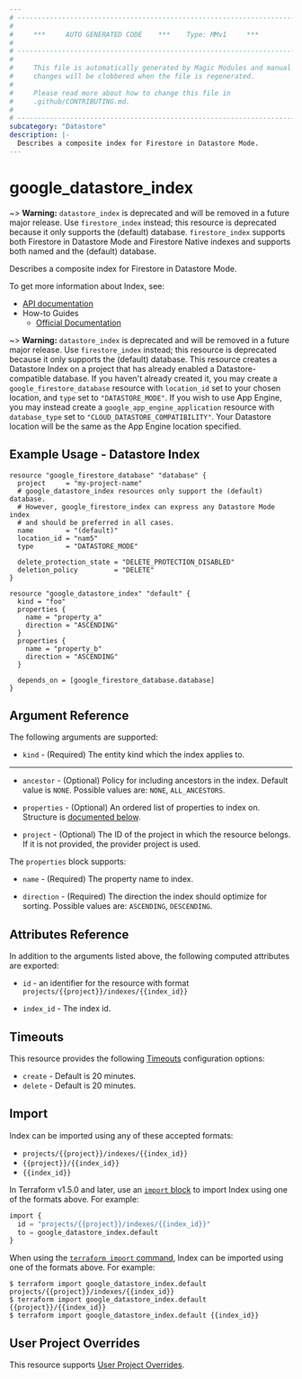 ```yaml
---
# ----------------------------------------------------------------------------
#
#     ***     AUTO GENERATED CODE    ***    Type: MMv1     ***
#
# ----------------------------------------------------------------------------
#
#     This file is automatically generated by Magic Modules and manual
#     changes will be clobbered when the file is regenerated.
#
#     Please read more about how to change this file in
#     .github/CONTRIBUTING.md.
#
# ----------------------------------------------------------------------------
subcategory: "Datastore"
description: |-
  Describes a composite index for Firestore in Datastore Mode.
---
```


# google_datastore_index
~> **Warning:** `datastore_index` is deprecated and will be removed in a future major release. Use `firestore_index` instead; this resource is deprecated because it only supports the (default) database. `firestore_index` supports both Firestore in Datastore Mode and Firestore Native indexes and supports both named and the (default) database.

Describes a composite index for Firestore in Datastore Mode.


To get more information about Index, see:

* [API documentation](https://cloud.google.com/datastore/docs/reference/admin/rest/v1/projects.indexes)
* How-to Guides
    * [Official Documentation](https://cloud.google.com/datastore/docs/concepts/indexes)

~> **Warning:** `datastore_index` is deprecated and will be removed in a future major release.
Use `firestore_index` instead; this resource is deprecated because it only supports the (default) database.
This resource creates a Datastore Index on a project that has already
enabled a Datastore-compatible database.  If you haven't already created it, you may
create a `google_firestore_database` resource with `location_id` set
to your chosen location, and `type` set to `"DATASTORE_MODE"`.
If you wish to use App Engine, you may instead create a `google_app_engine_application` resource with
`database_type` set to `"CLOUD_DATASTORE_COMPATIBILITY"`.
Your Datastore location will be the same as the App Engine location specified.

## Example Usage - Datastore Index


```hcl
resource "google_firestore_database" "database" {
  project     = "my-project-name"
  # google_datastore_index resources only support the (default) database.
  # However, google_firestore_index can express any Datastore Mode index
  # and should be preferred in all cases.
  name        = "(default)"
  location_id = "nam5"
  type        = "DATASTORE_MODE"

  delete_protection_state = "DELETE_PROTECTION_DISABLED"
  deletion_policy         = "DELETE"
}

resource "google_datastore_index" "default" {
  kind = "foo"
  properties {
    name = "property_a"
    direction = "ASCENDING"
  }
  properties {
    name = "property_b"
    direction = "ASCENDING"
  }
  
  depends_on = [google_firestore_database.database]
}
```

## Argument Reference

The following arguments are supported:


* `kind` -
  (Required)
  The entity kind which the index applies to.


- - -


* `ancestor` -
  (Optional)
  Policy for including ancestors in the index.
  Default value is `NONE`.
  Possible values are: `NONE`, `ALL_ANCESTORS`.

* `properties` -
  (Optional)
  An ordered list of properties to index on.
  Structure is [documented below](#nested_properties).

* `project` - (Optional) The ID of the project in which the resource belongs.
    If it is not provided, the provider project is used.


<a name="nested_properties"></a>The `properties` block supports:

* `name` -
  (Required)
  The property name to index.

* `direction` -
  (Required)
  The direction the index should optimize for sorting.
  Possible values are: `ASCENDING`, `DESCENDING`.

## Attributes Reference

In addition to the arguments listed above, the following computed attributes are exported:

* `id` - an identifier for the resource with format `projects/{{project}}/indexes/{{index_id}}`

* `index_id` -
  The index id.


## Timeouts

This resource provides the following
[Timeouts](https://developer.hashicorp.com/terraform/plugin/sdkv2/resources/retries-and-customizable-timeouts) configuration options:

- `create` - Default is 20 minutes.
- `delete` - Default is 20 minutes.

## Import


Index can be imported using any of these accepted formats:

* `projects/{{project}}/indexes/{{index_id}}`
* `{{project}}/{{index_id}}`
* `{{index_id}}`


In Terraform v1.5.0 and later, use an [`import` block](https://developer.hashicorp.com/terraform/language/import) to import Index using one of the formats above. For example:

```tf
import {
  id = "projects/{{project}}/indexes/{{index_id}}"
  to = google_datastore_index.default
}
```

When using the [`terraform import` command](https://developer.hashicorp.com/terraform/cli/commands/import), Index can be imported using one of the formats above. For example:

```
$ terraform import google_datastore_index.default projects/{{project}}/indexes/{{index_id}}
$ terraform import google_datastore_index.default {{project}}/{{index_id}}
$ terraform import google_datastore_index.default {{index_id}}
```

## User Project Overrides

This resource supports [User Project Overrides](https://registry.terraform.io/providers/hashicorp/google/latest/docs/guides/provider_reference#user_project_override).
